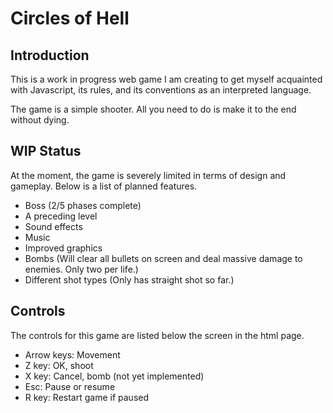 # Circles of Hell

## Introduction
This is a work in progress web game I am creating to get myself acquainted with Javascript, its rules, and its conventions as an interpreted language.

The game is a simple shooter. All you need to do is make it to the end without dying.

## WIP Status
At the moment, the game is severely limited in terms of design and gameplay. Below is a list of planned features.

* Boss (2/5 phases complete)
* A preceding level
* Sound effects
* Music
* Improved graphics
* Bombs (Will clear all bullets on screen and deal massive damage to enemies. Only two per life.)
* Different shot types (Only has straight shot so far.)

## Controls
The controls for this game are listed below the screen in the html page.

* Arrow keys: Movement
* Z key: OK, shoot
* X key: Cancel, bomb (not yet implemented)
* Esc: Pause or resume
* R key: Restart game if paused
